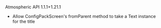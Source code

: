 Atmospheric API 1.1.1+1.21.1
- Allow ConfigPackScreen's fromParent method to take a Text instance for the title